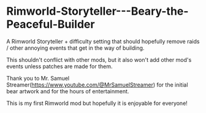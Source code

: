 # Rimworld-Storyteller---Beary-the-Peaceful-Builder

A Rimworld Storyteller + difficulty setting that should hopefully remove raids / other annoying events that get in the way of building.

This shouldn't conflict with other mods, but it also won't add other mod's events unless patches are made for them.

Thank you to Mr. Samuel Streamer(https://www.youtube.com/@MrSamuelStreamer) for the initial bear artwork and for the hours of entertainment.

This is my first Rimworld mod but hopefully it is enjoyable for everyone!
